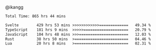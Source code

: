 @ikangg
<!--START_SECTION:waka-->

```txt
Total Time: 865 hrs 44 mins

Svelte        429 hrs 53 mins >>>>>>>>>>>>=============   49.34 %
TypeScript    181 hrs 9 mins  >>>>>====================   20.79 %
JavaScript    104 hrs 48 mins >>>======================   12.03 %
Rust          38 hrs 50 mins  >========================   04.46 %
Lua           20 hrs 8 mins   >========================   02.31 %
```

<!--END_SECTION:waka-->
